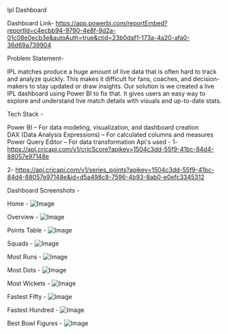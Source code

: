 Ipl Dashboard

Dashboard Link- https://app.powerbi.com/reportEmbed?reportId=c4ecbb94-9790-4e8f-9d2a-01c08e0ecb3e&autoAuth=true&ctid=23b0daf1-173a-4a20-afa0-36d69a739904

Problem Statement-

IPL matches produce a huge amount of live data that is often hard to track and analyze quickly. This makes it difficult for fans, coaches, and decision-makers to stay updated or draw insights. Our solution is we created a live IPL dashboard using Power BI to fix that. It gives users an easy way to explore and understand live match details with visuals and up-to-date stats.

 
Tech Stack -

Power BI – For data modeling, visualization, and dashboard creation  
DAX (Data Analysis Expressions) – For calculated columns and measures  
Power Query Editor – For data transformation
Api's used - 
1- https://api.cricapi.com/v1/cricScore?apikey=1504c3dd-55f9-41bc-84d4-88057e97148e

2- https://api.cricapi.com/v1/series_points?apikey=1504c3dd-55f9-41bc-84d4-88057e97148e&id=d5a498c8-7596-4b93-8ab0-e0efc3345312

 Dashboard Screenshots - 

 Home -
 ![Image](https://github.com/user-attachments/assets/607cff31-7080-4326-a65f-86493095ef84)

 Overview -
 ![Image](https://github.com/user-attachments/assets/d0a5a519-f08d-4066-8213-9eccbc1b6812)

 Points Table -
 ![Image](https://github.com/user-attachments/assets/e3fc9c84-c242-4366-a0ea-a1054c31c0ba)

 Squads -
 ![Image](https://github.com/user-attachments/assets/051a2a14-70ec-4582-917e-81a28faf8bf4)

 Most Runs -
 ![Image](https://github.com/user-attachments/assets/891b3829-b136-4549-a1b6-facf607d5d80)

 Most Dots -
 ![Image](https://github.com/user-attachments/assets/fb8eec6b-cb5d-4267-a887-a3a3247dd6b2)

 Most Wickets -
 ![Image](https://github.com/user-attachments/assets/4c4f0a1a-b956-4c4f-bd8f-b3338d82b2a5)

 Fastest Fifty -
 ![Image](https://github.com/user-attachments/assets/4bdf84ab-c0c0-4a52-bfd4-35d0cd36ec16)

Fastest Hundred -
![Image](https://github.com/user-attachments/assets/d2cd557e-9a6f-4fde-a77c-bf5798a20958)

Best Bowl Figures -
![Image](https://github.com/user-attachments/assets/f14a746d-ca62-4b0f-bae4-5b7f29fe6ee9)


 


